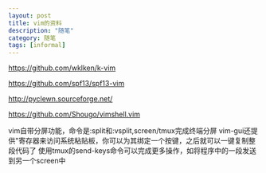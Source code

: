 ```yaml
---
layout: post
title: vim的资料
description: "随笔"
category: 随笔
tags: [informal]
---
```


https://github.com/wklken/k-vim

https://github.com/spf13/spf13-vim

http://pyclewn.sourceforge.net/

https://github.com/Shougo/vimshell.vim

vim自带分屏功能，命令是:split和:vsplit,screen/tmux完成终端分屏
vim-gui还提供"寄存器来访问系统粘贴板，你可以为其绑定一个按键，之后就可以一键复制整段代码了
使用tmux的send-keys命令可以完成更多操作，如将程序中的一段发送到另一个screen中
